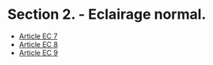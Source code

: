 # Section 2. - Eclairage normal.

- [Article EC 7](article-ec-7.md)
- [Article EC 8](article-ec-8.md)
- [Article EC 9](article-ec-9.md)
